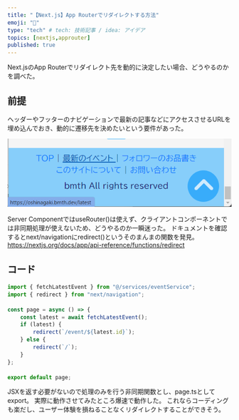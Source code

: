 ```yaml
---
title: "【Next.js】App Routerでリダイレクトする方法"
emoji: "🥏"
type: "tech" # tech: 技術記事 / idea: アイデア
topics: [nextjs,approuter]
published: true
---
```

Next.jsのApp Routerでリダイレクト先を動的に決定したい場合、どうやるのかを調べた。

## 前提

ヘッダーやフッターのナビゲーションで最新の記事などにアクセスさせるURLを埋め込んでおき、動的に遷移先を決めたいという要件があった。

![フッターのイメージ](/images/app-router-redirect/screenshot.png)

Server ComponentではuseRouter()は使えず、クライアントコンポーネントでは非同期処理が使えないため、どうやるのか一瞬迷った。
ドキュメントを確認するとnext/navigationにredirect()というそのまんまの関数を発見。
https://nextjs.org/docs/app/api-reference/functions/redirect

## コード

```typescript:/app/event/latest/page.ts
import { fetchLatestEvent } from "@/services/eventService";
import { redirect } from "next/navigation";

const page = async () => {
    const latest = await fetchLatestEvent();
    if (latest) {
        redirect(`/event/${latest.id}`);
    } else {
        redirect(`/`);
    }
};

export default page;
```

JSXを返す必要がないので処理のみを行う非同期関数とし、page.tsとしてexport。
実際に動作させてみたところ爆速で動作した。
これならコーディングも楽だし、ユーザー体験を損ねることなくリダイレクトすることができそう。
